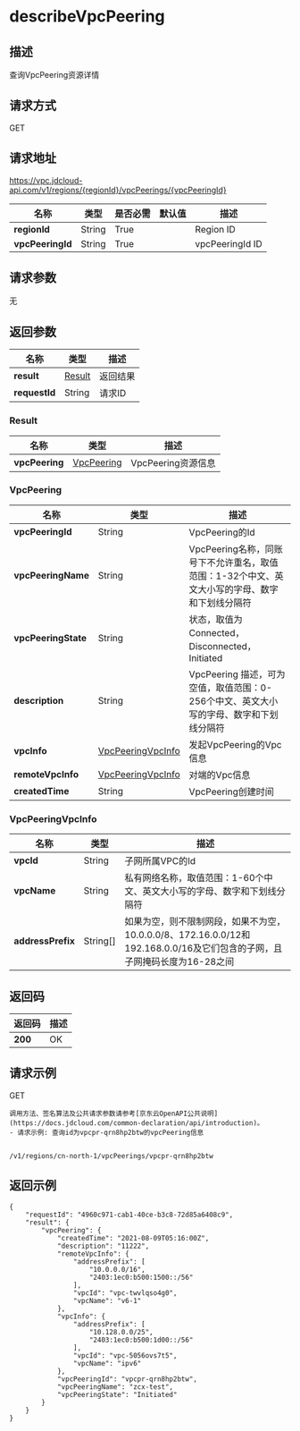 # describeVpcPeering


## 描述
查询VpcPeering资源详情

## 请求方式
GET

## 请求地址
https://vpc.jdcloud-api.com/v1/regions/{regionId}/vpcPeerings/{vpcPeeringId}

|名称|类型|是否必需|默认值|描述|
|---|---|---|---|---|
|**regionId**|String|True| |Region ID|
|**vpcPeeringId**|String|True| |vpcPeeringId ID|

## 请求参数
无


## 返回参数
|名称|类型|描述|
|---|---|---|
|**result**|[Result](#result)|返回结果|
|**requestId**|String|请求ID|

### <div id="Result">Result</div>
|名称|类型|描述|
|---|---|---|
|**vpcPeering**|[VpcPeering](#vpcpeering)|VpcPeering资源信息|
### <div id="VpcPeering">VpcPeering</div>
|名称|类型|描述|
|---|---|---|
|**vpcPeeringId**|String|VpcPeering的Id|
|**vpcPeeringName**|String|VpcPeering名称，同账号下不允许重名，取值范围：1-32个中文、英文大小写的字母、数字和下划线分隔符|
|**vpcPeeringState**|String|状态，取值为Connected，Disconnected，Initiated|
|**description**|String|VpcPeering 描述，可为空值，取值范围：0-256个中文、英文大小写的字母、数字和下划线分隔符|
|**vpcInfo**|[VpcPeeringVpcInfo](#vpcpeeringvpcinfo)|发起VpcPeering的Vpc信息|
|**remoteVpcInfo**|[VpcPeeringVpcInfo](#vpcpeeringvpcinfo)|对端的Vpc信息|
|**createdTime**|String|VpcPeering创建时间|
### <div id="VpcPeeringVpcInfo">VpcPeeringVpcInfo</div>
|名称|类型|描述|
|---|---|---|
|**vpcId**|String|子网所属VPC的Id|
|**vpcName**|String|私有网络名称，取值范围：1-60个中文、英文大小写的字母、数字和下划线分隔符|
|**addressPrefix**|String[]|如果为空，则不限制网段，如果不为空，10.0.0.0/8、172.16.0.0/12和192.168.0.0/16及它们包含的子网，且子网掩码长度为16-28之间|

## 返回码
|返回码|描述|
|---|---|
|**200**|OK|

## 请求示例
GET
```
调用方法、签名算法及公共请求参数请参考[京东云OpenAPI公共说明](https://docs.jdcloud.com/common-declaration/api/introduction)。
- 请求示例: 查询id为vpcpr-qrn8hp2btw的vpcPeering信息


/v1/regions/cn-north-1/vpcPeerings/vpcpr-qrn8hp2btw

```

## 返回示例
```
{
    "requestId": "4960c971-cab1-40ce-b3c8-72d85a6408c9", 
    "result": {
        "vpcPeering": {
            "createdTime": "2021-08-09T05:16:00Z", 
            "description": "11222", 
            "remoteVpcInfo": {
                "addressPrefix": [
                    "10.0.0.0/16", 
                    "2403:1ec0:b500:1500::/56"
                ], 
                "vpcId": "vpc-twvlqso4g0", 
                "vpcName": "v6-1"
            }, 
            "vpcInfo": {
                "addressPrefix": [
                    "10.128.0.0/25", 
                    "2403:1ec0:b500:1d00::/56"
                ], 
                "vpcId": "vpc-5056ovs7t5", 
                "vpcName": "ipv6"
            }, 
            "vpcPeeringId": "vpcpr-qrn8hp2btw", 
            "vpcPeeringName": "zcx-test", 
            "vpcPeeringState": "Initiated"
        }
    }
}
```
